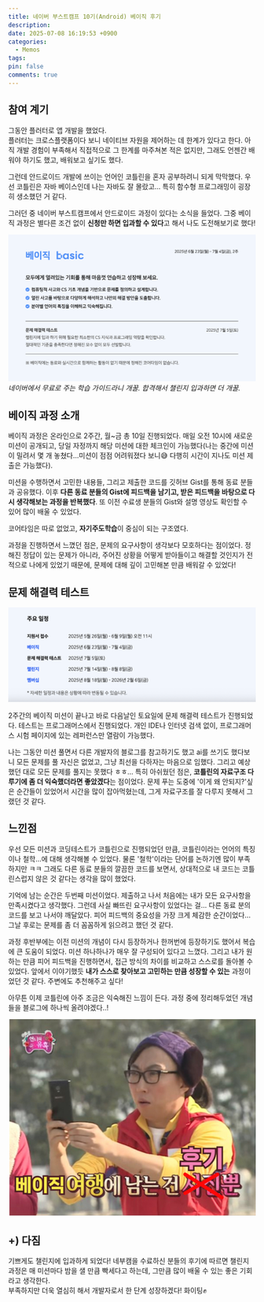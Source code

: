 ```yaml
---
title: 네이버 부스트캠프 10기(Android) 베이직 후기
description: 
date: 2025-07-08 16:19:53 +0900
categories:
  - Memos
tags: 
pin: false
comments: true
---
```

## 참여 계기

그동안 플러터로 앱 개발을 했었다. <br/> 
플러터는 크로스플랫폼이다 보니 네이티브 자원을 제어하는 데 한계가 있다고 한다. 아직 개발 경험이 부족해서 직접적으로 그 한계를 마주쳐본 적은 없지만, 그래도 언젠간 배워야 하기도 했고, 배워보고 싶기도 했다.

그런데 안드로이드 개발에 쓰이는 언어인 코틀린을 혼자 공부하려니 되게 막막했다. 우선 코틀린은 자바 베이스인데 나는 자바도 잘 몰랐고... 특히 함수형 프로그래밍이 굉장히 생소했던 거 같다.

그러던 중 네이버 부스트캠프에서 안드로이드 과정이 있다는 소식을 들었다. 그중 베이직 과정은 별다른 조건 없이 **신청만 하면 입과할 수 있다**고 해서 나도 도전해보기로 했다!

![Image](/assets/images/25/0708-1.png)
_네이버에서 무료로 주는 학습 가이드라니 개꿀. 합격해서 챌린지 입과하면 더 개꿀._


## 베이직 과정 소개

베이직 과정은 온라인으로 2주간, 월~금 총 10일 진행되었다. 매일 오전 10시에 새로운 미션이 공개되고, 당일 자정까지 해당 미션에 대한 체크인이 가능했다(나는 중간에 미션이 밀려서 몇 개 놓쳤다...미션이 점점 어려워졌다 보니😅 다행히 시간이 지나도 미션 제출은 가능했다).

미션을 수행하면서 고민한 내용들, 그리고 제출한 코드를 깃허브 Gist를 통해 동료 분들과 공유했다. 이후 **다른 동료 분들의 Gist에 피드백을 남기고, 받은 피드백을 바탕으로 다시 생각해보는 과정을 반복했다**. 또 이전 수료생 분들의 Gist와 설명 영상도 확인할 수 있어 많이 배울 수 있었다.

코어타임은 따로 없었고, **자기주도학습**이 중심이 되는 구조였다. 

과정을 진행하면서 느꼈던 점은, 문제의 요구사항이 생각보다 모호하다는 점이었다. 정해진 정답이 있는 문제가 아니라, 주어진 상황을 어떻게 받아들이고 해결할 것인지가 전적으로 나에게 있었기 때문에, 문제에 대해 깊이 고민해본 만큼 배워갈 수 있었다!


## 문제 해결력 테스트

![Image](/assets/images/25/0708-2.png)


2주간의 베이직 미션이 끝나고 바로 다음날인 토요일에 문제 해결력 테스트가 진행되었다. 테스트는 프로그래머스에서 진행되었다. 개인 IDE나 인터넷 검색 없이, 프로그래머스 시험 페이지에 있는 레퍼런스만 열람이 가능했다.

나는 그동안 미션 풀면서 다른 개발자의 블로그를 참고하기도 했고 ai를 쓰기도 했다보니 모든 문제를 풀 자신은 없었고, 그냥 최선을 다하자는 마음으로 임했다. 그리고 예상했던 대로 모든 문제를 풀지는 못했다 ㅎㅎ… 특히 아쉬웠던 점은, **코틀린의 자료구조 다루기에 좀 더 익숙했더라면 좋았겠다**는 점이었다. 문제 푸는 도중에 '이게 왜 안되지?'싶은 순간들이 있었어서 시간을 많이 잡아먹혔는데, 그게 자료구조를 잘 다루지 못해서 그랬던 것 같다.


## 느낀점

우선 모든 미션과 코딩테스트가 코틀린으로 진행되었던 만큼, 코틀린이라는 언어의 특징이나 철학...에 대해 생각해볼 수 있었다. 물론 '철학'이라는 단어를 논하기엔 많이 부족하지만 ㅋㅋ 그래도 다른 동료 분들의 깔끔한 코드를 보면서, 상대적으로 내 코드는 코틀린스럽지 않은 것 같다는 생각을 많이 했었다.

기억에 남는 순간은 두번째 미션이었다. 제출하고 나서 처음에는 내가 모든 요구사항을 만족시켰다고 생각했다. 그런데 사실 빠뜨린 요구사항이 있었다는 걸... 다른 동료 분의 코드를 보고 나서야 깨달았다. 피어 피드백의 중요성을 가장 크게 체감한 순간이었다... 그날 후로는 문제를 좀 더 꼼꼼하게 읽으려고 했던 것 같다.

과정 후반부에는 이전 미션의 개념이 다시 등장하거나 한꺼번에 등장하기도 했어서 복습에 큰 도움이 되었다. 미션 하나하나가 매우 잘 구성되어 있다고 느꼈다. 그리고 내가 원하는 만큼 피어 피드백을 진행하면서, 접근 방식의 차이를 비교하고 스스로를 돌아볼 수 있었다. 앞에서 이야기했듯 **내가 스스로 찾아보고 고민하는 만큼 성장할 수 있는** 과정이었던 것 같다. 주변에도 추천해주고 싶다!

아무튼 이제 코틀린에 아주 조금은 익숙해진 느낌이 든다. 과정 중에 정리해두었던 개념들을 블로그에 하나씩 올려야겠다..!

![Images](/assets/images/25/0708-3.jpg)


## +) 다짐

기쁘게도 챌린지에 입과하게 되었다! 네부캠을 수료하신 분들의 후기에 따르면 챌린지 과정은 매 미션마다 밤을 샐 만큼 빡세다고 하는데, 그만큼 많이 배울 수 있는 좋은 기회라고 생각한다. <br/>
부족하지만 더욱 열심히 해서 개발자로서 한 단계 성장하겠다! 화이팅✊